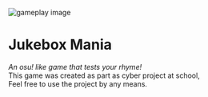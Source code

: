 ![gameplay image](https://user-images.githubusercontent.com/46165604/224511114-89ab700e-5813-4823-9c00-721a4a58019f.png)
# Jukebox Mania

*An osu! like game that tests your rhyme!*\
This game was created as part as cyber project at school,\
Feel free to use the project by any means.
